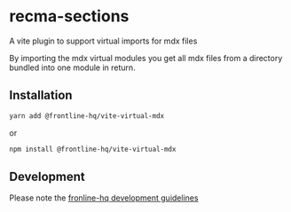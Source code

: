 # recma-sections

A vite plugin to support virtual imports for mdx files

By importing the mdx virtual modules you get all mdx files from a directory bundled into one module in return.

## Installation

```bash
yarn add @frontline-hq/vite-virtual-mdx
```

or

```bash
npm install @frontline-hq/vite-virtual-mdx
```

## Development

Please note the [fronline-hq development guidelines](https://github.com/frontline-hq/developer-guidelines)
